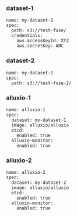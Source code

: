 ### dataset-1
```
name: my-dataset-1
spec:
  path: s3://test-fuse/
  credentials:
    aws.accessKeyId: XYZ
    aws.secretKey: ABC
```
### dataset-2
```
name: my-dataset-2
spec:
  path: s3://test-fuse-2/
```


### alluxio-1
```
name: alluxio-1
spec:
  dataset: my-dataset-1
  image: alluxio/alluxio
  etcd:
    enabled: true
  alluxio-monitor:
    enabled: true
```
### alluxio-2
```
name: alluxio-2
spec:
  dataset: my-dataset-2
  image: alluxio/alluxio
  etcd:
    enabled: true
  alluxio-monitor:
    enabled: true
```